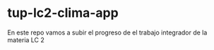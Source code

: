 # tup-lc2-clima-app
En este repo vamos a subir el progreso de el trabajo integrador de la materia LC 2
